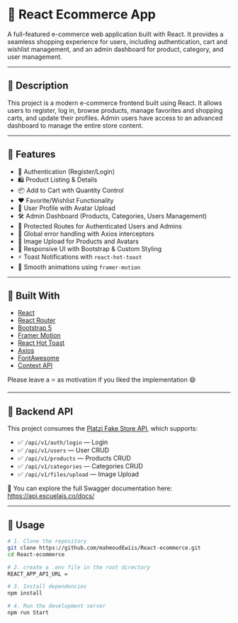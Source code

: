 # 🛒 React Ecommerce App

A full-featured e-commerce web application built with React. It provides a seamless shopping experience for users, including authentication, cart and wishlist management, and an admin dashboard for product, category, and user management.

---

## 📌 Description

This project is a modern e-commerce frontend built using React. It allows users to register, log in, browse products, manage favorites and shopping carts, and update their profiles. Admin users have access to an advanced dashboard to manage the entire store content.

---

## 🚀 Features

- 🔐 Authentication (Register/Login)
- 🛍️ Product Listing & Details
- 📦 Add to Cart with Quantity Control
- ❤️ Favorite/Wishlist Functionality
- 👤 User Profile with Avatar Upload
- 🛠️ Admin Dashboard (Products, Categories, Users Management)
- 🔄 Protected Routes for Authenticated Users and Admins
- 🔄 Global error handling with Axios interceptors
- 📸 Image Upload for Products and Avatars
- 🎨 Responsive UI with Bootstrap & Custom Styling
- ⚡ Toast Notifications with `react-hot-toast`
- 🔄 Smooth animations using `framer-motion`

---

## 🧱 Built With

- [React](https://reactjs.org/)
- [React Router](https://reactrouter.com/)
- [Bootstrap 5](https://getbootstrap.com/)
- [Framer Motion](https://www.framer.com/motion/)
- [React Hot Toast](https://react-hot-toast.com/)
- [Axios](https://axios-http.com/)
- [FontAwesome](https://fontawesome.com/)
- [Context API](https://react.dev/learn/passing-data-deeply-with-context/)

Please leave a ⭐ as motivation if you liked the implementation 😄

---

## 📡 Backend API

This project consumes the [Platzi Fake Store API](https://api.escuelajs.co/), which supports:

- ✅ `/api/v1/auth/login` — Login
- ✅ `/api/v1/users` — User CRUD
- ✅ `/api/v1/products` — Products CRUD
- ✅ `/api/v1/categories` — Categories CRUD
- ✅ `/api/v1/files/upload` — Image Upload

🧪 You can explore the full Swagger documentation here:  
https://api.escuelajs.co/docs/

---

## 🧪 Usage

```bash
# 1. Clone the repository
git clone https://github.com/mahmoudEwiis/React-ecommerce.git
cd React-ecommerce

# 2. create a .env file in the root directory
REACT_APP_API_URL = 

# 3. Install dependencies
npm install

# 4. Run the development server
npm run Start

